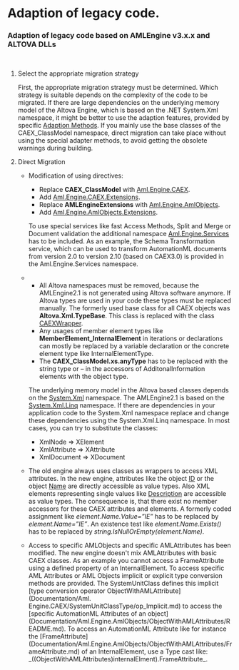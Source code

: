 # Adaption of legacy code.


### Adaption of legacy code based on AMLEngine v3.x.x and ALTOVA DLLs
&nbsp;
<ol>
<li>
Select the appropriate migration strategy


First, the appropriate migration strategy must be determined. Which strategy is suitable depends on the complexity of the code to be migrated. If there are large dependencies on the underlying memory model of the Altova Engine, which is based on the .NET System.Xml namespace, it might be better to use the adaption features, provided by specific [Adaption Methods](Documentation/Aml.Engine.Adapter/README.md). If you mainly use the base classes of the CAEX_ClassModel namespace, direct migration can take place without using the special adapter methods, to avoid getting the obsolete warnings during building.

</li>

<li>
Direct Migration
&nbsp;
<ul>

<li>

Modification of using directives:
- Replace **CAEX_ClassModel** with [Aml.Engine.CAEX](Documentation/Aml.Engine.CAEX/README.md).
- Add [Aml.Engine.CAEX.Extensions](Documentation/Aml.Engine.CAEX.Extensions/README.md). 
- Replace **AMLEngineExtensions** with [Aml.Engine.AmlObjects](Documentation/Aml.Engine.AmlObjects/README.md).
- Add [Aml.Engine.AmlObjects.Extensions](Documentation/Aml.Engine.AmlObjects.Extensions/README.md).

To use special services like fast Access Methods, Split and Merge or Document validation the additional namespace [Aml.Engine.Services](Documentation/Aml.Engine.Services/README.md) has to be included. As an example, the Schema Transformation service, which can be used to transform AutomationML documents from version 2.0 to version 2.10 (based on CAEX3.0) is provided in the Aml.Engine.Services namespace.
</li>

<li>

- All Altova namespaces must be removed, because the AMLEngine2.1 is not generated using Altova software anymore. If Altova types are used in your code these types must be replaced manually. The formerly used base class for all CAEX objects was **Altova.Xml.TypeBase**. This class is replaced with the class [CAEXWrapper](Documentation/Aml.Engine.CAEX/CAEXWrapper/README.md). 
- Any usages of member element types like **MemberElement_InternalElement** in iterations or declarations can mostly be replaced by a variable declaration or the concrete element type like InternalElementType.
- The **CAEX_ClassModel.xs.anyType** has to be replaced with the string type or – in the accessors of AdditonalInformation elements with the object type. 

The underlying memory model in the Altova based classes depends on the <a href="https://docs.microsoft.com/dotnet/api/system.xml" target="_parent" rel="noopener noreferrer">System.Xml</a> namespace. The AMLEngine2.1 is based on the <a href="https://docs.microsoft.com/dotnet/api/system.xml.linq" target="_parent" rel="noopener noreferrer">System.Xml.Linq</a> namespace. If there are dependencies in your application code to the System.Xml namespace replace and change these dependencies using the System.Xml.Linq namespace. In most cases, you can try to substitute the classes:
&nbsp;
<ul>
<li>
XmlNode => XElement
</li>
<li>
XmlAttribute => XAttribute
</li>
<li>
XmlDocument => XDocument
</li>
</ul>
</li>
<li>

The old engine always uses classes as wrappers to access XML attributes. In the new engine, attributes like the object [ID](Documentation/Aml.Engine.CAEX/ICAEXObject/ID.md) or the object [Name](Documentation/Aml.Engine.CAEX/ICAEXObject/Name.md) are directly accessible as value types. Also XML elements representing single values like [Description](Documentation/Aml.Engine.CAEX/CAEXBasicObject/Description.md) are accessible as value types. 
The consequence is, that there exist no member accessors for these CAEX attributes and elements. A formerly coded assignment like _element.Name.Value=”IE”_ has to be replaced by _element.Name=”IE”_. An existence test like 
_element.Name.Exists()_ has to be replaced by _string.IsNullOrEmpty(element.Name)_.
</li>

<li>
Access to specific AMLObjects and specific AMLAttributes has been modified. The new engine doesn't mix AMLAttributes with basic CAEX classes. As an example you cannot access a FrameAttribute using a defined property of an InternalElement. To access specific AML Attributes or AML Objects implicit or explicit type conversion methods are provided. The SystemUnitClass defines this implicit [type conversion operator ObjectWithAMLAttribute](Documentation/Aml. 
Engine.CAEX/SystemUnitClassType/op_Implicit.md) to access the [specific AutomationML Attributes of an object](Documentation/Aml.Engine.AmlObjects/ObjectWithAMLAttributes/README.md). To access an AutomationML Attribute
like for instance the [FrameAttribute](Documentation/Aml.Engine.AmlObjects/ObjectWithAMLAttributes/FrameAttribute.md) of an InternalElement, use a Type cast like: _((ObjectWithAMLAttributes)internalElment).FrameAttribute_.
</li>
</ul>
</li>
</ol>
&nbsp;
